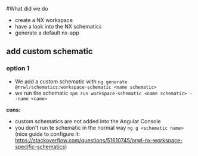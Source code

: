 #What did we do

- create a NX workspace
- have a look into the NX schematics
- generate a default nx-app

## add custom schematic
### option 1
- We add a custom schematic with ```ng generate @nrwl/schematics:workspace-schematic <name schematic>```
- we run the schematic ```npm run workspace-schematic <name schematic> --name <name>```

**cons:** 
- custom schematics are not added into the Angular Console
- you don't run te schematic in the normal way ```ng g <schematic name>``` (nice guide to configure it: https://stackoverflow.com/questions/51610745/nrwl-nx-workspace-specific-schematics)

